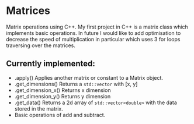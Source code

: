 # Matrices

Matrix operations using C++. My first project in C++ is a matrix class which implements basic operations. In future I would like to add optimisation to decrease the speed of multiplication in particular which uses 3 for loops traversing over the matrices. 

## Currently implemented:

  - .apply() Applies another matrix or constant to a Matrix object. 
  - .get_dimensions() Returns a `std::vector` with [x, y] 
  - .get_dimension_x() Returns x dimension
  - .get_dimension_y() Returns y dimension
  - .get_data() Returns a 2d array of `std::vector<double>` with the data stored in the matrix.
  - Basic operations of add and subtract.
